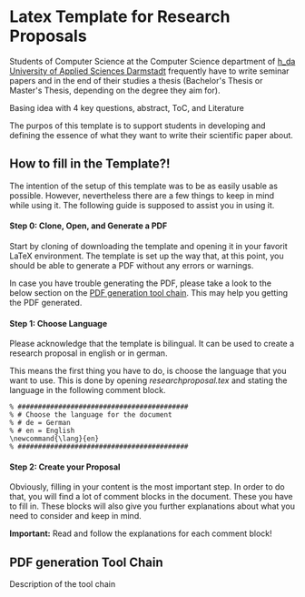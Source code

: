# Latex Template for Research Proposals
Students of Computer Science at the Computer Science department of [h_da University of Applied Sciences Darmstadt](https://www.fbi.h-da.de/fbi.html "Hochschule Darmstadt, University of Applied Sciences") frequently have to write seminar papers and in the end of their studies a thesis (Bachelor's Thesis or Master's Thesis, depending on the degree they aim for). 

Basing idea with 4 key questions, abstract, ToC, and Literature

The purpos of this template is to support students in developing and defining the essence of what they want to write their scientific paper about. 


## <a name="FillInTemplate"></a> How to fill in the Template?! 
The intention of the setup of this template was to be as easily usable as possible. 
However, nevertheless there are a few things to keep in mind while using it. 
The following guide is supposed to assist you in using it. 


#### Step 0: Clone, Open, and Generate a PDF
Start by cloning of downloading the template and opening it in your favorit LaTeX environment. 
The template is set up the way that, at this point, you should be able to generate a PDF without any errors or warnings. 

In case you have trouble generating the PDF, please take a look to the below section on the [PDF generation tool chain](#ToolChain).
This may help you getting the PDF generated.


#### Step 1: Choose Language
Please acknowledge that the template is bilingual.
It can be used to create a research proposal in english or in german. 

This means the first thing you have to do, is choose the language that you want to use. 
This is done by opening _researchproposal.tex_ and stating the language in the following comment block.

    % ##########################################
    % # Choose the language for the document
    % # de = German
    % # en = English
    \newcommand{\lang}{en}
    % ##########################################


#### Step 2: Create your Proposal
Obviously, filling in your content is the most important step. 
In order to do that, you will find a lot of comment blocks in the document. 
These you have to fill in. 
These blocks will also give you further explanations about what you need to consider and keep in mind.

__Important:__ Read and follow the explanations for each comment block!


## <a name="ToolChain"></a> PDF generation Tool Chain

Description of the tool chain


